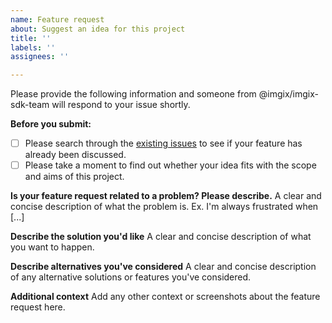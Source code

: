 ```yaml
---
name: Feature request
about: Suggest an idea for this project
title: ''
labels: ''
assignees: ''

---
```


Please provide the following information and someone from @imgix/imgix-sdk-team will respond to your issue shortly.

**Before you submit:**

- [ ] Please search through the [existing issues](https://github.com/imgix/imgix-statamic/issues?utf8=%E2%9C%93&q=is%3Aissue) to see if your feature has already been discussed.
- [ ] Please take a moment to find out whether your idea fits with the scope and aims of this project.

**Is your feature request related to a problem? Please describe.**
A clear and concise description of what the problem is. Ex. I'm always frustrated when [...]

**Describe the solution you'd like**
A clear and concise description of what you want to happen.

**Describe alternatives you've considered**
A clear and concise description of any alternative solutions or features you've considered.

**Additional context**
Add any other context or screenshots about the feature request here.
